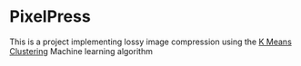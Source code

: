 # PixelPress  
This is a project implementing lossy image compression using the [K Means Clustering](https://en.wikipedia.org/wiki/K-means_clustering) Machine learning algorithm

 

